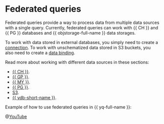 # Federated queries

Federated queries provide a way to process data from multiple data sources with a single query. Currently, federated queries can work with {{ CH }} and {{ PG }} databases and {{ objstorage-full-name }} data storages.

To work with data stored in external databases, you simply need to create a [connection](glossary.md#connection). To work with unschematized data stored in S3 buckets, you also need to create a [data binding](glossary.md#binding).

Read more about working with different data sources in these sections:
* [{{ CH }}](../sources-and-sinks/clickhouse.md).
* [{{ GP }}](../sources-and-sinks/greenplum.md).
* [{{ MY }}](../sources-and-sinks/mysql.md).
* [{{ PG }}](../sources-and-sinks/postgresql.md).
* [S3](../sources-and-sinks/object-storage-binding.md).
* [{{ ydb-short-name }}](../sources-and-sinks/ydb.md).

Example of how to use federated queries in {{ yq-full-name }}:

@[YouTube](https://youtu.be/1EN28LVncPM?si=kmytEx5zGRTnXrJ4)
